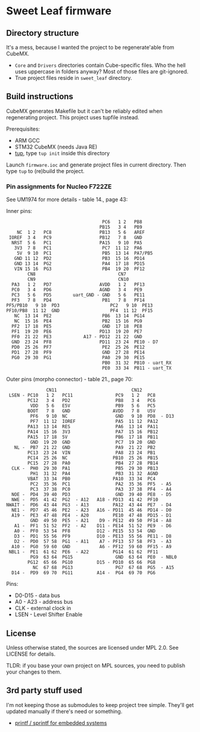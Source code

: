 # Sweet Leaf firmware

## Directory structure

It's a mess, because I wanted the project to be regenerate'able from CubeMX.

- `Core` and `Drivers` directories contain Cube-specific files. Who the hell
  uses uppercase in folders anyway? Most of those files are git-ignored.
- True project files reside in `sweet_leaf` directory.

## Build instructions

CubeMX generates Makefile but it can't be reliably edited when regenerating
project. This project uses tupfile instead.

Prerequisites:

- ARM GCC
- STM32 CubeMX (needs Java RE)
- [tup](http://gittup.org/tup/), type `tup init` inside this directory

Launch `firmware.ioc` and generate project files in current directory. Then
type `tup` to (re)build the project.

### Pin assignments for Nucleo F722ZE

See UM1974 for more details - table 14., page 43:

Inner pins:

   ``` plain
                                       PC6   1 2   PB8
                                      PB15   3 4   PB9
       NC  1 2   PC8                  PB13   5 6   AREF
    IOREF  3 4   PC9                  PB12   7 8   GND
     NRST  5 6   PC1                  PA15   9 10  PA5
      3V3  7 8   PC1                   PC7  11 12  PA6
       5V  9 10  PC1                   PB5  13 14  PA7/PB5
      GND 11 12  PD2                   PB3  15 16  PD14
      GND 13 14  PG2                   PA4  17 18  PD15
      VIN 15 16  PG3                   PB4  19 20  PF12
           CN8                               CN7
           CN9                               CN10
     PA3   1 2   PD7                  AVDD   1 2   PF13
     PC0   3 4   PD6                  AGND   3 4   PE9
     PC3   5 6   PD5        uart_GND - GND   5 6   PE11
     PF3   7 8   PD4                   PB1   7 8   PF14
PF5/PB10   9 10  PD3                   PC2   9 10  PE13
PF10/PB8  11 12  GND                   PF4  11 12  PF15
      NC  13 14  PE2                   PB6  13 14  PG14
      NC  15 16  PE4                   PB2  15 16  PG9
     PF2  17 18  PE5                   GND  17 18  PE8
     PF1  19 20  PE6                  PD13  19 20  PE7
     PF0  21 22  PE3            A17 - PD12  21 22  GND
     GND  23 24  PF8                  PD11  23 24  PE10 - D7
     PD0  25 26  PF7                   PE2  25 26  PE12
     PD1  27 28  PF9                   GND  27 28  PE14
     PG0  29 30  PG1                   PA0  29 30  PE15
                                       PB0  31 32  PB10 - uart_RX
                                       PE0  33 34  PB11 - uart_TX

```

Outer pins (morpho connector) - table 21., page 70:

``` plain
               CN11                            CN12
 LSEN - PC10   1 2   PC11                PC9   1 2   PC8
        PC12   3 4   PD2                 PB8   3 4   PC6
         VDD   5 6   E5V                 PB9   5 6   PC5
        BOOT   7 8   GND                AVDD   7 8   U5V
         PF6   9 10  NC                  GND   9 10  PD8  - D13
         PF7  11 12  IOREF               PA5  11 12  PA12
        PA13  13 14  RES                 PA6  13 14  PA11
        PA14  15 16  3V3                 PA7  15 16  PB12
        PA15  17 18  5V                  PB6  17 18  PB11
         GND  19 20  GND                 PC7  19 20  GND
   NL -  PB7  21 22  GND                 PA9  21 22  PB2
        PC13  23 24  VIN                 PA8  23 24  PB1
        PC14  25 26  NC                 PB10  25 26  PB15
        PC15  27 28  PA0                 PB4  27 28  PB14
  CLK -  PH0  29 30  PA1                 PB5  29 30  PB13
         PH1  31 32  PA4                 PB3  31 32  AGND
        VBAT  33 34  PB0                PA10  33 34  PC4
         PC2  35 36  PC1                 PA2  35 36  PF5  - A5
         PC3  37 38  PC0                 PA3  37 38  PF4  - A4
  NOE -  PD4  39 40  PD3                 GND  39 40  PE8  - D5
  NWE -  PD5  41 42  PG2  - A12   A18 - PD13  41 42  PF10
NWAIT -  PD6  43 44  PG3  - A13         PA12  43 44  PE7  - D4
  NE1 -  PD7  45 46  PE2  - A23   A16 - PD11  45 46  PD14 - D0
  A19 -  PE3  47 48  PE4  - A20         PE10  47 48  PD15 - D1
         GND  49 50  PE5  - A21    D9 - PE12  49 50  PF14 - A8
   A1 -  PF1  51 52  PF2  - A2    D11 - PE14  51 52  PE9  - D6
   A0 -  PF0  53 54  PF8          D12 - PE15  53 54  GND
   D3 -  PD1  55 56  PF9          D10 - PE13  55 56  PE11 - D8
   D2 -  PD0  57 58  PG1  - A11    A7 - PF13  57 58  PF3  - A3
  A10 -  PG0  59 60  GND           A6 - PF12  59 60  PF15 - A9
 NBL1 -  PE1  61 62  PE6  - A22         PG14  61 62  PF11
         PG9  63 64  PG15                GND  63 64  PE0  - NBL0
        PG12  65 66  PG10         D15 - PD10  65 66  PG8
          NC  67 68  PG13                PG7  67 68  PG5  - A15
  D14 -  PD9  69 70  PG11         A14 -  PG4  69 70  PG6
```

Pins:

- D0-D15 - data bus
- A0 - A23 - address bus
- CLK - external clock in
- LSEN - Level Shifter Enable

## License

Unless otherwise stated, the sources are licensed under MPL 2.0.
See LICENSE for details.

TLDR: if you base your own project on MPL sources, you need to publish your
changes to them.

## 3rd party stuff used

I'm not keeping those as submodules to keep project tree simple. They'll get
updated manually if there's need or something.

- [printf / sprintf for embedded systems](https://github.com/mpaland/printf)
